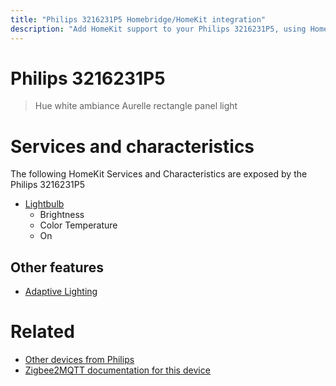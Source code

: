 ```yaml
---
title: "Philips 3216231P5 Homebridge/HomeKit integration"
description: "Add HomeKit support to your Philips 3216231P5, using Homebridge, Zigbee2MQTT and homebridge-z2m."
---
```

<!---
This file has been GENERATED using src/docgen/docgen.ts
DO NOT EDIT THIS FILE MANUALLY!
-->
# Philips 3216231P5
> Hue white ambiance Aurelle rectangle panel light


# Services and characteristics
The following HomeKit Services and Characteristics are exposed by
the Philips 3216231P5

* [Lightbulb](../../light.md)
  * Brightness
  * Color Temperature
  * On

## Other features
* [Adaptive Lighting](../../light.md)

# Related
* [Other devices from Philips](../index.md#philips)
* [Zigbee2MQTT documentation for this device](https://www.zigbee2mqtt.io/devices/3216231P5.html)